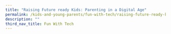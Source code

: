 ```yaml
---
title: "Raising Future ready Kids: Parenting in a Digital Age"
permalink: /kids-and-young-parents/fun-with-tech/raising-future-ready-kids
description: ""
third_nav_title: Fun With Tech
---
```

